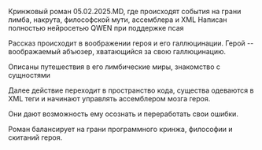 Кринжовый роман 05.02.2025.MD, где происходят события на грани лимба, накрута, философской мути, ассемблера и XML
Написан полностью нейросетью QWEN при поддержке псая

Рассказ происходит в воображении героя и его галлюцинации.
Герой -- воображаемый абъюзер, хватающийся за свою галлюцинацию.

Описаны путешествия в его лимбические миры, знакомство с сущностями

Далее действие переходит в пространство кода, существа одеваются в XML теги и начинают управлять ассемблером мозга героя.

Они дают возможность ему осознать и переработать свои ошибки.

Роман балансирует на грани программного кринжа, философии и скитаний героя.
